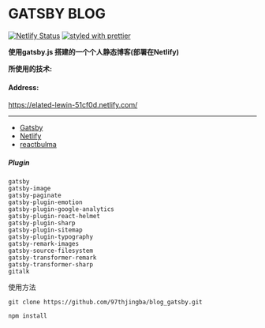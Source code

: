 # GATSBY BLOG

[![Netlify Status](https://api.netlify.com/api/v1/badges/72747953-bcd7-4a37-9954-f89e94ed8a5f/deploy-status)](https://app.netlify.com/sites/elated-lewin-51cf0d/deploys)
[![styled with prettier](https://img.shields.io/badge/styled_with-prettier-ff69b4.svg)](https://github.com/prettier/prettier)


**使用gatsby.js 搭建的一个个人静态博客(部署在Netlify)**

**所使用的技术:**

#### Address:
https://elated-lewin-51cf0d.netlify.com/

---
- [Gatsby](https://www.gatsbyjs.org/)
- [Netlify](https://www.netlify.com/)
- [reactbulma](https://github.com/kulakowka/react-bulma)

#####  Plugin


```
gatsby
gatsby-image
gatsby-paginate
gatsby-plugin-emotion
gatsby-plugin-google-analytics
gatsby-plugin-react-helmet
gatsby-plugin-sharp
gatsby-plugin-sitemap
gatsby-plugin-typography
gatsby-remark-images
gatsby-source-filesystem
gatsby-transformer-remark
gatsby-transformer-sharp
gitalk
```

使用方法

```
git clone https://github.com/97thjingba/blog_gatsby.git
```

```
npm install
```
